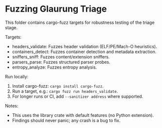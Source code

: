 # Fuzzing Glaurung Triage

This folder contains cargo-fuzz targets for robustness testing of the triage stage.

Targets:
- headers_validate: Fuzzes header validation (ELF/PE/Mach-O heuristics).
- containers_detect: Fuzzes container detection and metadata extraction.
- sniffers_sniff: Fuzzes content/extension sniffers.
- parsers_parse: Fuzzes structured parser probes.
- entropy_analyze: Fuzzes entropy analysis.

Run locally:
1. Install cargo-fuzz: `cargo install cargo-fuzz`.
2. Run a target, e.g.: `cargo fuzz run headers_validate`.
3. For longer runs or CI, add `--sanitizer address` where supported.

Notes:
- This uses the library crate with default features (no Python extension).
- Findings should never panic; any crash is a bug to fix.

